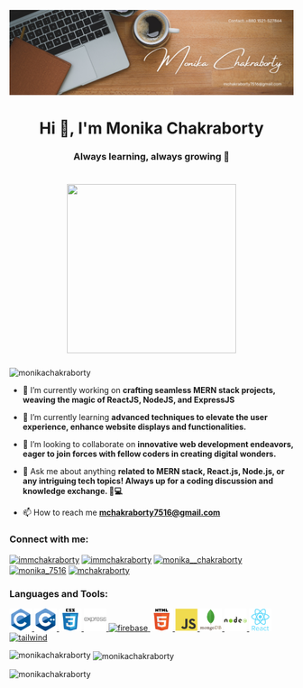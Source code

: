 ![logo](https://github.com/MonikaChakraborty/MonikaChakraborty/blob/main/github-banner.png)
<h1 align="center">Hi 👋, I'm Monika Chakraborty</h1>
<h3 align="center">Always learning, always growing 🌱</h3>

<h1 align="center"><a href="#"><img width="300" height="300" src="https://pro2-bar-s3-cdn-cf5.myportfolio.com/17a47d9e8f4727ce5f3e48805b2d8eb2/67cb1a46-1d0c-45fe-ab3f-520e4802b1b8_rwc_0x7x800x626x800.gif?h=3ef38d2bcece76203455258e0d585fe9"/></a></h1>

<p align="left"> <img src="https://komarev.com/ghpvc/?username=monikachakraborty&label=Profile%20views&color=0e75b6&style=flat" alt="monikachakraborty" /> </p>

- 🔭 I’m currently working on **crafting seamless MERN stack projects, weaving the magic of ReactJS, NodeJS, and ExpressJS**

- 🌱 I’m currently learning **advanced techniques to elevate the user experience, enhance website displays and functionalities.**

- 👯 I’m looking to collaborate on **innovative web development endeavors, eager to join forces with fellow coders in creating digital wonders.**

- 💬 Ask me about anything **related to MERN stack, React.js, Node.js, or any intriguing tech topics! Always up for a coding discussion and knowledge exchange. 🚀💻**
  
- 📫 How to reach me **mchakraborty7516@gmail.com**
  
<h3 align="left">Connect with me:</h3>
<p align="left">
<a href="https://linkedin.com/in/immchakraborty" target="blank"><img align="center" src="https://raw.githubusercontent.com/rahuldkjain/github-profile-readme-generator/master/src/images/icons/Social/linked-in-alt.svg" alt="immchakraborty" height="30" width="40" /></a>
<a href="https://fb.com/immchakraborty" target="blank"><img align="center" src="https://raw.githubusercontent.com/rahuldkjain/github-profile-readme-generator/master/src/images/icons/Social/facebook.svg" alt="immchakraborty" height="30" width="40" /></a>
<a href="https://instagram.com/monika__chakraborty" target="blank"><img align="center" src="https://raw.githubusercontent.com/rahuldkjain/github-profile-readme-generator/master/src/images/icons/Social/instagram.svg" alt="monika__chakraborty" height="30" width="40" /></a>
<a href="https://www.codechef.com/users/monika_7516" target="blank"><img align="center" src="https://cdn.jsdelivr.net/npm/simple-icons@3.1.0/icons/codechef.svg" alt="monika_7516" height="30" width="40" /></a>
<a href="https://codeforces.com/profile/mchakraborty" target="blank"><img align="center" src="https://raw.githubusercontent.com/rahuldkjain/github-profile-readme-generator/master/src/images/icons/Social/codeforces.svg" alt="mchakraborty" height="30" width="40" /></a>
</p>

<h3 align="left">Languages and Tools:</h3>
<p align="left"> <a href="https://www.cprogramming.com/" target="_blank" rel="noreferrer"> <img src="https://raw.githubusercontent.com/devicons/devicon/master/icons/c/c-original.svg" alt="c" width="40" height="40"/> </a> <a href="https://www.w3schools.com/cpp/" target="_blank" rel="noreferrer"> <img src="https://raw.githubusercontent.com/devicons/devicon/master/icons/cplusplus/cplusplus-original.svg" alt="cplusplus" width="40" height="40"/> </a> <a href="https://www.w3schools.com/css/" target="_blank" rel="noreferrer"> <img src="https://raw.githubusercontent.com/devicons/devicon/master/icons/css3/css3-original-wordmark.svg" alt="css3" width="40" height="40"/> </a> <a href="https://expressjs.com" target="_blank" rel="noreferrer"> <img src="https://raw.githubusercontent.com/devicons/devicon/master/icons/express/express-original-wordmark.svg" alt="express" width="40" height="40"/> </a> <a href="https://firebase.google.com/" target="_blank" rel="noreferrer"> <img src="https://www.vectorlogo.zone/logos/firebase/firebase-icon.svg" alt="firebase" width="40" height="40"/> </a> <a href="https://www.w3.org/html/" target="_blank" rel="noreferrer"> <img src="https://raw.githubusercontent.com/devicons/devicon/master/icons/html5/html5-original-wordmark.svg" alt="html5" width="40" height="40"/> </a> <a href="https://developer.mozilla.org/en-US/docs/Web/JavaScript" target="_blank" rel="noreferrer"> <img src="https://raw.githubusercontent.com/devicons/devicon/master/icons/javascript/javascript-original.svg" alt="javascript" width="40" height="40"/> </a> <a href="https://www.mongodb.com/" target="_blank" rel="noreferrer"> <img src="https://raw.githubusercontent.com/devicons/devicon/master/icons/mongodb/mongodb-original-wordmark.svg" alt="mongodb" width="40" height="40"/> </a> <a href="https://nodejs.org" target="_blank" rel="noreferrer"> <img src="https://raw.githubusercontent.com/devicons/devicon/master/icons/nodejs/nodejs-original-wordmark.svg" alt="nodejs" width="40" height="40"/> </a> <a href="https://reactjs.org/" target="_blank" rel="noreferrer"> <img src="https://raw.githubusercontent.com/devicons/devicon/master/icons/react/react-original-wordmark.svg" alt="react" width="40" height="40"/> </a> <a href="https://tailwindcss.com/" target="_blank" rel="noreferrer"> <img src="https://www.vectorlogo.zone/logos/tailwindcss/tailwindcss-icon.svg" alt="tailwind" width="40" height="40"/> </a> </p>

<p><img align="left" src="https://github-readme-stats.vercel.app/api/top-langs?username=monikachakraborty&show_icons=true&locale=en&layout=compact" alt="monikachakraborty" /></p>

<p>&nbsp;<img align="center" src="https://github-readme-stats.vercel.app/api?username=monikachakraborty&show_icons=true&locale=en" alt="monikachakraborty" /></p>

<p><img align="center" src="https://github-readme-streak-stats.herokuapp.com/?user=monikachakraborty&" alt="monikachakraborty" /></p>
